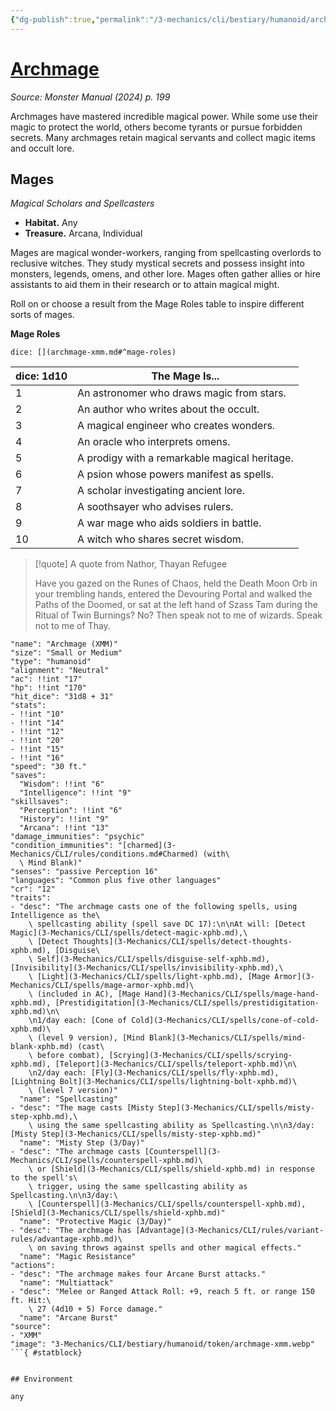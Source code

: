 ```yaml
---
{"dg-publish":true,"permalink":"/3-mechanics/cli/bestiary/humanoid/archmage-xmm/","tags":["ttrpg-cli/compendium/src/5e/xmm","ttrpg-cli/monster/cr/12","ttrpg-cli/monster/environment/any","ttrpg-cli/monster/size/small-or-medium","ttrpg-cli/monster/type/humanoid"],"noteIcon":""}
---
```


# [Archmage](3-Mechanics\CLI\bestiary\humanoid/archmage-xmm.md)
*Source: Monster Manual (2024) p. 199*  

Archmages have mastered incredible magical power. While some use their magic to protect the world, others become tyrants or pursue forbidden secrets. Many archmages retain magical servants and collect magic items and occult lore.

## Mages

*Magical Scholars and Spellcasters*

- **Habitat.** Any  
- **Treasure.** Arcana, Individual  

Mages are magical wonder-workers, ranging from spellcasting overlords to reclusive witches. They study mystical secrets and possess insight into monsters, legends, omens, and other lore. Mages often gather allies or hire assistants to aid them in their research or to attain magical might.

Roll on or choose a result from the Mage Roles table to inspire different sorts of mages.

**Mage Roles**

`dice: [](archmage-xmm.md#^mage-roles)`

| dice: 1d10 | The Mage Is... |
|------------|----------------|
| 1 | An astronomer who draws magic from stars. |
| 2 | An author who writes about the occult. |
| 3 | A magical engineer who creates wonders. |
| 4 | An oracle who interprets omens. |
| 5 | A prodigy with a remarkable magical heritage. |
| 6 | A psion whose powers manifest as spells. |
| 7 | A scholar investigating ancient lore. |
| 8 | A soothsayer who advises rulers. |
| 9 | A war mage who aids soldiers in battle. |
| 10 | A witch who shares secret wisdom. |{ #mage-roles}


> [!quote] A quote from Nathor, Thayan Refugee  
> 
> Have you gazed on the Runes of Chaos, held the Death Moon Orb in your trembling hands, entered the Devouring Portal and walked the Paths of the Doomed, or sat at the left hand of Szass Tam during the Ritual of Twin Burnings? No? Then speak not to me of wizards. Speak not to me of Thay.


```statblock
"name": "Archmage (XMM)"
"size": "Small or Medium"
"type": "humanoid"
"alignment": "Neutral"
"ac": !!int "17"
"hp": !!int "170"
"hit_dice": "31d8 + 31"
"stats":
- !!int "10"
- !!int "14"
- !!int "12"
- !!int "20"
- !!int "15"
- !!int "16"
"speed": "30 ft."
"saves":
  "Wisdom": !!int "6"
  "Intelligence": !!int "9"
"skillsaves":
  "Perception": !!int "6"
  "History": !!int "9"
  "Arcana": !!int "13"
"damage_immunities": "psychic"
"condition_immunities": "[charmed](3-Mechanics/CLI/rules/conditions.md#Charmed) (with\
  \ Mind Blank)"
"senses": "passive Perception 16"
"languages": "Common plus five other languages"
"cr": "12"
"traits":
- "desc": "The archmage casts one of the following spells, using Intelligence as the\
    \ spellcasting ability (spell save DC 17):\n\nAt will: [Detect Magic](3-Mechanics/CLI/spells/detect-magic-xphb.md),\
    \ [Detect Thoughts](3-Mechanics/CLI/spells/detect-thoughts-xphb.md), [Disguise\
    \ Self](3-Mechanics/CLI/spells/disguise-self-xphb.md), [Invisibility](3-Mechanics/CLI/spells/invisibility-xphb.md),\
    \ [Light](3-Mechanics/CLI/spells/light-xphb.md), [Mage Armor](3-Mechanics/CLI/spells/mage-armor-xphb.md)\
    \ (included in AC), [Mage Hand](3-Mechanics/CLI/spells/mage-hand-xphb.md), [Prestidigitation](3-Mechanics/CLI/spells/prestidigitation-xphb.md)\n\
    \n1/day each: [Cone of Cold](3-Mechanics/CLI/spells/cone-of-cold-xphb.md)\
    \ (level 9 version), [Mind Blank](3-Mechanics/CLI/spells/mind-blank-xphb.md) (cast\
    \ before combat), [Scrying](3-Mechanics/CLI/spells/scrying-xphb.md), [Teleport](3-Mechanics/CLI/spells/teleport-xphb.md)\n\
    \n2/day each: [Fly](3-Mechanics/CLI/spells/fly-xphb.md), [Lightning Bolt](3-Mechanics/CLI/spells/lightning-bolt-xphb.md)\
    \ (level 7 version)"
  "name": "Spellcasting"
- "desc": "The mage casts [Misty Step](3-Mechanics/CLI/spells/misty-step-xphb.md),\
    \ using the same spellcasting ability as Spellcasting.\n\n3/day: [Misty Step](3-Mechanics/CLI/spells/misty-step-xphb.md)"
  "name": "Misty Step (3/Day)"
- "desc": "The archmage casts [Counterspell](3-Mechanics/CLI/spells/counterspell-xphb.md)\
    \ or [Shield](3-Mechanics/CLI/spells/shield-xphb.md) in response to the spell's\
    \ trigger, using the same spellcasting ability as Spellcasting.\n\n3/day:\
    \ [Counterspell](3-Mechanics/CLI/spells/counterspell-xphb.md), [Shield](3-Mechanics/CLI/spells/shield-xphb.md)"
  "name": "Protective Magic (3/Day)"
- "desc": "The archmage has [Advantage](3-Mechanics/CLI/rules/variant-rules/advantage-xphb.md)\
    \ on saving throws against spells and other magical effects."
  "name": "Magic Resistance"
"actions":
- "desc": "The archmage makes four Arcane Burst attacks."
  "name": "Multiattack"
- "desc": "Melee or Ranged Attack Roll: +9, reach 5 ft. or range 150 ft. Hit:\
    \ 27 (4d10 + 5) Force damage."
  "name": "Arcane Burst"
"source":
- "XMM"
"image": "3-Mechanics/CLI/bestiary/humanoid/token/archmage-xmm.webp"
```{ #statblock}


## Environment

any